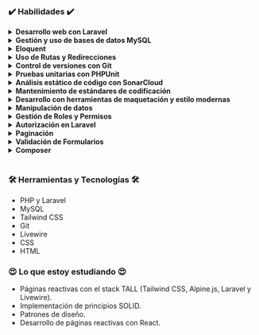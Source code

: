 ### ✔️ Habilidades ✔️
<details>
   <summary>
      <strong>
         Desarrollo web con Laravel 
      </strong>
   </summary>
   <p>
      Mi experiencia se ha enfocado en el uso de este framework. Me centro en desarrollar aplicaciones web sólidas y eficientes utilizando el marco de trabajo PHP.
   </p>
</details>

<details>
   <summary>
      <strong>
         Gestión y uso de bases de datos MySQL 
      </strong>
   </summary>
      <p>
      - Configurar, administrar e interactuar con bases de datos MySQL en aplicaciones web.<br>
      - Operaciones CRUD para manipulación de datos.
      </p>
</details>


<details>
<summary><strong>Eloquent </strong></summary>
<p>Uso de Eloquent ORM de Laravel para recuperar y gestionar datos de manera eficiente y coherente.</p>
</details>

<details>
<summary><strong>Uso de Rutas y Redirecciones </strong></summary>
<p>Redirección a rutas específicas después de las operaciones CRUD para navegar por las aplicaciones.</p>
</details>

<details>
<summary><strong>Control de versiones con Git </strong></summary>
<p>Capacidad para colaborar en proyectos, llevar un registro de cambios y trabajar de manera eficiente en equipos de desarrollo.</p>
</details>

<details>
<summary><strong>Pruebas unitarias con PHPUnit </strong></summary>
<p>Compromiso con la calidad del código y capacidad para escribir y ejecutar pruebas en PHP.</p>
</details>

<details>
   <summary>
      <strong>
         Análisis estático de código con SonarCloud
      </strong>
   </summary>
   <p>
      Con esta herramienta logro identificar y abordar problemas potenciales, y mejorar la calidad general del código en mis proyectos.
   </p>
</details>

<details>
<summary><strong>Mantenimiento de estándares de codificación </strong></summary>
<p>Uso de php-cs-fixer para el formateo y verificación del código para mantener estándares de codificación y calidad del código.</p>
</details>

<details>
<summary><strong>Desarrollo con herramientas de maquetación y estilo modernas </strong></summary>
<p>Uso del marco de clases y utilidades de Tailwind CSS.</p>
</details>

<details>
<summary><strong>Manipulación de datos </strong></summary>
<p>Gestión de datos con Maatwebsite/Excel para importación y exportación formato de hoja de cálculo.</p>
</details>

<details>
<summary><strong>Gestión de Roles y Permisos </strong></summary>
<p>Diseño y administración de sistemas de autorización con el uso de roles y permisos.</p>
</details>

<details>
<summary><strong>Autorización en Laravel </strong></summary>
<p>Uso de políticas de autorización integradas en Laravel.</p>
</details>

<details>
<summary><strong>Paginación </strong></summary>
<p>Gestión de grandes conjuntos de datos de manera efectiva para mejorar la experiencia del usuario y el rendimiento de las aplicaciones.</p>
</details>

<details>
<summary><strong>Validación de Formularios </strong></summary>
<p>Atención a la seguridad y la calidad del código al validar y procesar datos del usuario, productos y demás.</p>
</details>

<details>
<summary><strong>Composer </strong></summary>
<p>Administración de bibliotecas y paquetes en el entorno de PHP utilizando Composer.</p>
</details></br>


### 🛠 Herramientas y Tecnologías 🛠
- PHP y Laravel
- MySQL
- Tailwind CSS
- Git
- Livewire
- CSS
- HTML 


### 😍 Lo que estoy estudiando 😍
- Páginas reactivas con el stack TALL (Tailwind CSS, Alpine.js, Laravel y Livewire).
- Implementación de principios SOLID.
- Patrones de diseño.
- Desarrollo de páginas reactivas con React.

